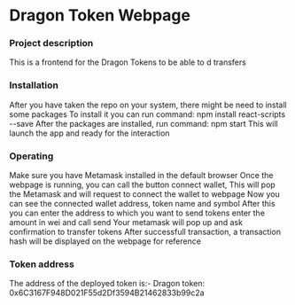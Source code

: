 # Dragon Token Webpage

### Project description
This is a frontend for the Dragon Tokens to be able to d transfers

### Installation
After you have taken the repo on your system, there might be need to install some packages 
To install it you can run command: npm install react-scripts --save
After the packages are installed, run command: npm start 
This will launch the app and ready for the interaction

### Operating
Make sure you have Metamask installed in the default browser
Once the webpage is running, you can call the button connect wallet, This will pop the Metamask and will request to connect the wallet to webpage
Now you can see the connected wallet address, token name and symbol
After this you can enter the address to which you want to send tokens
enter the amount in wei and call send
Your metamask will pop up and ask confirmation to transfer tokens
After successfull transaction, a transaction hash will be displayed on the webpage for reference

### Token address
The address of the deployed token is:-
Dragon token: 0x6C3167F948D021F55d2Df3594B21462833b99c2a


